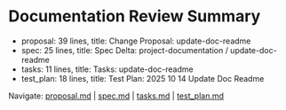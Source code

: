 # Documentation Review Summary

- proposal: 39 lines, title: Change Proposal: update-doc-readme
- spec: 25 lines, title: Spec Delta: project-documentation / update-doc-readme
- tasks: 11 lines, title: Tasks: update-doc-readme
- test_plan: 18 lines, title: Test Plan: 2025 10 14 Update Doc Readme

Navigate: [proposal.md](./proposal.md) | [spec.md](./spec.md) | [tasks.md](./tasks.md) | [test_plan.md](./test_plan.md)
